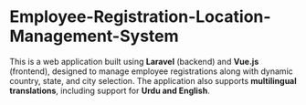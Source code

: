 # Employee-Registration-Location-Management-System
This is a web application built using **Laravel** (backend) and **Vue.js** (frontend), designed to manage employee registrations along with dynamic country, state, and city selection. The application also supports **multilingual translations**, including support for **Urdu and English**.
